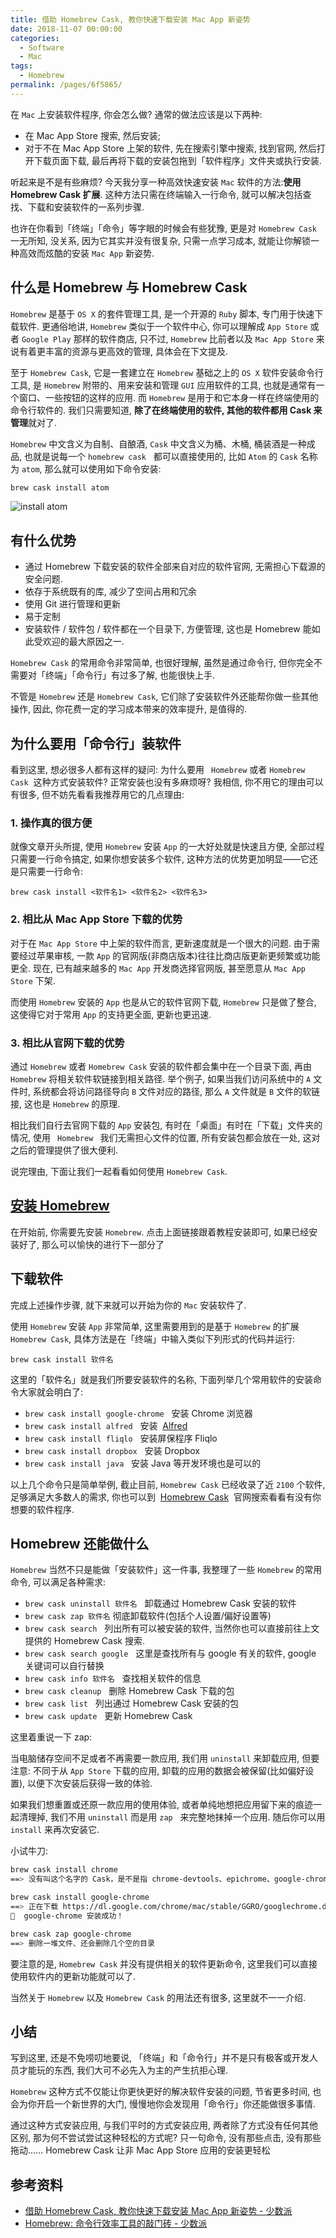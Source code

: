 ```yaml
---
title: 借助 Homebrew Cask, 教你快速下载安装 Mac App 新姿势
date: 2018-11-07 00:00:00
categories:
  - Software
  - Mac
tags:
  - Homebrew
permalink: /pages/6f5865/
---
```


在 `Mac` 上安装软件程序, 你会怎么做? 通常的做法应该是以下两种:

- 在 Mac App Store 搜索, 然后安装;
- 对于不在 Mac App Store 上架的软件, 先在搜索引擎中搜索, 找到官网, 然后打开下载页面下载, 最后再将下载的安装包拖到「软件程序」文件夹或执行安装.

听起来是不是有些麻烦? 今天我分享一种高效快速安装 `Mac` 软件的方法:**使用 Homebrew Cask 扩展**. 这种方法只需在终端输入一行命令, 就可以解决包括查找、下载和安装软件的一系列步骤.

也许在你看到「终端」「命令」等字眼的时候会有些犹豫, 更是对 `Homebrew Cask` 一无所知, 没关系, 因为它其实并没有很复杂, 只需一点学习成本, 就能让你解锁一种高效而炫酷的安装 `Mac App` 新姿势.

## 什么是 Homebrew 与 Homebrew Cask

`Homebrew` 是基于 `OS X` 的套件管理工具, 是一个开源的 `Ruby` 脚本, 专门用于快速下载软件. 更通俗地讲, `Homebrew` 类似于一个软件中心, 你可以理解成 `App Store` 或者 `Google Play` 那样的软件商店, 只不过, `Homebrew` 比前者以及 `Mac App Store` 来说有着更丰富的资源与更高效的管理, 具体会在下文提及.

至于 `Homebrew Cask`, 它是一套建立在 `Homebrew` 基础之上的 `OS X` 软件安装命令行工具, 是 `Homebrew` 附带的、用来安装和管理 `GUI` 应用软件的工具, 也就是通常有一个窗口、一些按钮的这样的应用. 而 `Homebrew` 是用于和它本身一样在终端使用的命令行软件的. 我们只需要知道, **除了在终端使用的软件, 其他的软件都用 Cask 来管理**就对了.

`Homebrew` 中文含义为自制、自酿酒, `Cask` 中文含义为桶、木桶, 桶装酒是一种成品, 也就是说每一个 `homebrew cask`   都可以直接使用的, 比如 `Atom` 的 `Cask` 名称为 `atom`, 那么就可以使用如下命令安装:

```bash
brew cask install atom
```

![install atom](/img/mac/054.gif)

## 有什么优势

- 通过 Homebrew 下载安装的软件全部来自对应的软件官网, 无需担心下载源的安全问题.
- 依存于系统既有的库, 减少了空间占用和冗余
- 使用 Git 进行管理和更新
- 易于定制
- 安装软件 / 软件包 / 软件都在一个目录下, 方便管理, 这也是 Homebrew 能如此受欢迎的最大原因之一.

`Homebrew Cask` 的常用命令非常简单, 也很好理解, 虽然是通过命令行, 但你完全不需要对「终端」「命令行」有过多了解, 也能很快上手.

不管是 `Homebrew` 还是 `Homebrew Cask`, 它们除了安装软件外还能帮你做一些其他操作, 因此, 你花费一定的学习成本带来的效率提升, 是值得的.

## 为什么要用「命令行」装软件

看到这里, 想必很多人都有这样的疑问: 为什么要用 ` Homebrew` 或者 `Homebrew Cask`  这种方式安装软件? 正常安装也没有多麻烦呀? 我相信, 你不用它的理由可以有很多, 但不妨先看看我推荐用它的几点理由:

### 1. 操作真的很方便

就像文章开头所提, 使用 `Homebrew` 安装 `App` 的一大好处就是快速且方便, 全部过程只需要一行命令搞定, 如果你想安装多个软件, 这种方法的优势更加明显——它还是只需要一行命令:

`brew cask install <软件名1> <软件名2> <软件名3>`

### 2. 相比从 Mac App Store 下载的优势

对于在 `Mac App Store` 中上架的软件而言, 更新速度就是一个很大的问题. 由于需要经过苹果审核, 一款 `App` 的官网版(非商店版本)往往比商店版更新更频繁或功能更全. 现在, 已有越来越多的 `Mac App` 开发商选择官网版, 甚至愿意从 `Mac App Store` 下架.

而使用 `Homebrew` 安装的 `App` 也是从它的软件官网下载, `Homebrew` 只是做了整合, 这使得它对于常用 `App` 的支持更全面, 更新也更迅速.

### 3. 相比从官网下载的优势

通过 `Homebrew` 或者 `Homebrew Cask` 安装的软件都会集中在一个目录下面, 再由 `Homebrew` 将相关软件软链接到相关路径. 举个例子, 如果当我们访问系统中的 `A` 文件时, 系统都会将访问路径导向 `B` 文件对应的路径, 那么 `A` 文件就是 `B` 文件的软链接, 这也是 `Homebrew` 的原理.

相比我们自行去官网下载的 `App` 安装包, 有时在「桌面」有时在「下载」文件夹的情况, 使用 ` Homebrew ` 我们无需担心文件的位置, 所有安装包都会放在一处, 这对之后的管理提供了很大便利.

说完理由, 下面让我们一起看看如何使用 `Homebrew Cask`.

## [安装 Homebrew](/pages/fe838b/)

在开始前, 你需要先安装 `Homebrew`. 点击上面链接跟着教程安装即可, 如果已经安装好了, 那么可以愉快的进行下一部分了

## 下载软件

完成上述操作步骤, 就下来就可以开始为你的 `Mac` 安装软件了.

使用 `Homebrew` 安装 `App` 非常简单, 这里需要用到的是基于 `Homebrew` 的扩展 `Homebrew Cask`, 具体方法是在「终端」中输入类似下列形式的代码并运行:

`brew cask install 软件名`

这里的「软件名」就是我们所要安装软件的名称, 下面列举几个常用软件的安装命令大家就会明白了:

- `brew cask install google-chrome`   安装 Chrome 浏览器
- `brew cask install alfred`   安装  [Alfred](/pages/9c6596/)
- `brew cask install fliqlo`   安装屏保程序 Fliqlo
- `brew cask install dropbox`   安装 Dropbox
- `brew cask install java`   安装 Java 等开发环境也是可以的

以上几个命令只是简单举例, 截止目前, `Homebrew Cask` 已经收录了近 `2100` 个软件, 足够满足大多数人的需求, 你也可以到  [Homebrew Cask](http://caskroom.io/search)  官网搜索看看有没有你想要的软件程序.

## Homebrew 还能做什么

`Homebrew` 当然不只是能做「安装软件」这一件事, 我整理了一些 `Homebrew` 的常用命令, 可以满足各种需求:

- `brew cask uninstall 软件名`   卸载通过 Homebrew Cask 安装的软件
- `brew cask zap 软件名` 彻底卸载软件(包括个人设置/偏好设置等)
- `brew cask search`   列出所有可以被安装的软件, 当然你也可以直接前往上文提供的 Homebrew Cask 搜索.
- `brew cask search google`   这里是查找所有与 google 有关的软件, google 关键词可以自行替换
- `brew cask info 软件名`   查找相关软件的信息
- `brew cask cleanup`   删除 Homebrew Cask 下载的包
- `brew cask list`   列出通过 Homebrew Cask 安装的包
- `brew cask update`   更新 Homebrew Cask

这里着重说一下 zap:

当电脑储存空间不足或者不再需要一款应用, 我们用 `uninstall` 来卸载应用, 但要注意: 不同于从 `App Store` 下载的应用, 卸载的应用的数据会被保留(比如偏好设置), 以便下次安装后获得一致的体验.

如果我们想重置或还原一款应用的使用体验, 或者单纯地想把应用留下来的痕迹一起清理掉, 我们不用 `uninstall` 而是用 `zap`   来完整地抹掉一个应用. 随后你可以用 `install` 来再次安装它.

小试牛刀:

```bash
brew cask install chrome
==> 没有叫这个名字的 Cask，是不是指 chrome-devtools、epichrome、google-chrome……

brew cask install google-chrome
==> 正在下载 https://dl.google.com/chrome/mac/stable/GGRO/googlechrome.dmg
🍺  google-chrome 安装成功！

brew cask zap google-chrome
==> 删除一堆文件、还会删除几个空的目录
```

要注意的是, `Homebrew Cask` 并没有提供相关的软件更新命令, 这里我们可以直接使用软件内的更新功能就可以了.

当然关于 `Homebrew` 以及 `Homebrew Cask` 的用法还有很多, 这里就不一一介绍.

## 小结

写到这里, 还是不免唠叨地要说, 「终端」和「命令行」并不是只有极客或开发人员才能玩的东西, 我们大可不必先入为主的产生抗拒心理.

`Homebrew` 这种方式不仅能让你更快更好的解决软件安装的问题, 节省更多时间, 也会为你开启一个新世界的大门, 慢慢地你会发现用「命令行」你还能做很多事情.

通过这种方式安装应用, 与我们平时的方式安装应用, 两者除了方式没有任何其他区别, 那为何不尝试尝试这种轻松的方式呢? 只一句命令, 没有那些点击, 没有那些拖动…… Homebrew Cask 让非 Mac App Store 应用的安装更轻松

## 参考资料

- [借助 Homebrew Cask, 教你快速下载安装 Mac App 新姿势 - 少数派](https://sspai.com/post/32857)
- [Homebrew: 命令行效率工具的敲门砖 - 少数派](https://sspai.com/post/43021)
